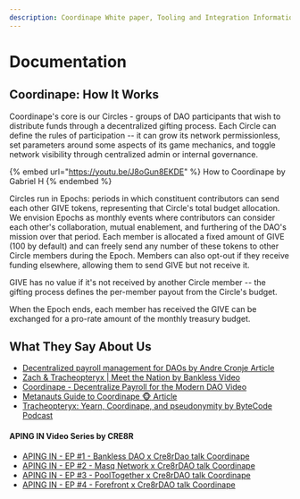 ```yaml
---
description: Coordinape White paper, Tooling and Integration Information
---
```


# Documentation

## Coordinape: How It Works

Coordinape's core is our Circles - groups of DAO participants that wish to distribute funds through a decentralized gifting process. Each Circle can define the rules of participation -- it can grow its network permissionless, set parameters around some aspects of its game mechanics, and toggle network visibility through centralized admin or internal governance.

{% embed url="https://youtu.be/J8oGun8EKDE" %}
How to Coordinape by Gabriel H
{% endembed %}

Circles run in Epochs: periods in which constituent contributors can send each other GIVE tokens, representing that Circle's total budget allocation. We envision Epochs as monthly events where contributors can consider each other's collaboration, mutual enablement, and furthering of the DAO's mission over that period. Each member is allocated a fixed amount of GIVE (100 by default) and can freely send any number of these tokens to other Circle members during the Epoch. Members can also opt-out if they receive funding elsewhere, allowing them to send GIVE but not receive it.

GIVE has no value if it's not received by another Circle member -- the gifting process defines the per-member payout from the Circle's budget.

When the Epoch ends, each member has received the GIVE can be exchanged for a pro-rate amount of the monthly treasury budget.

## What They Say About Us

* [Decentralized payroll management for DAOs by Andre Cronje Article](https://medium.com/iearn/decentralized-payroll-management-for-daos-b2252160c543)
* [Zach & Tracheopteryx | Meet the Nation by Bankless Video](https://youtu.be/JM0zF3AzFno)
* [Coordinape - Decentralize Payroll for the Modern DAO Video](https://www.youtube.com/watch?v=J8oGun8EKDE\&t=39s)
* [Metanauts Guide to Coordinape 🐵 Article](https://medium.com/mstable/metanauts-guide-to-coordinape-964778e0f073)
* [Tracheopteryx: Yearn, Coordinape, and pseudonymity by ByteCode Podcast](https://bytecode.substack.com/p/6-tracheopteryx-yearn-coordinape?s=r)

#### APING IN Video Series by CRE8R

* [APING IN - EP #1 - Bankless DAO x Cre8rDao talk Coordinape](https://www.youtube.com/watch?v=2rFNiNCCQa8)
* [APING IN - EP #2 - Masq Network x Cre8rDAO talk Coordinape](https://www.youtube.com/watch?v=vGpNgYMFO84)
* [APING IN - EP #3 - PoolTogether x Cre8rDAO talk Coordinape](https://www.youtube.com/watch?v=WTmzObc8f0o)
* [APING IN - EP #4 - Forefront x Cre8rDAO talk Coordinape](https://www.youtube.com/watch?v=Y\_Y2zlso0Os)
